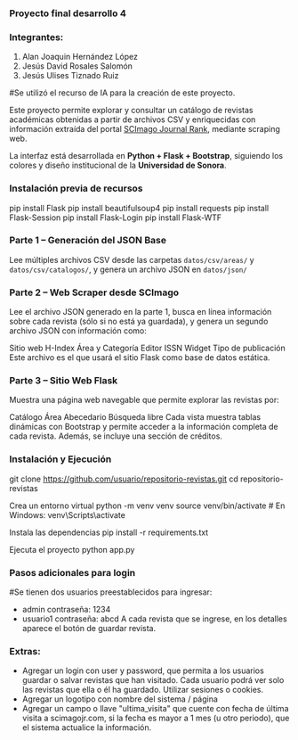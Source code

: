 ### Proyecto final desarrollo 4

### Integrantes:
1. Alan Joaquin Hernández López
2. Jesús David Rosales Salomón
3. Jesús Ulises Tiznado Ruiz

#Se utilizó el recurso de IA para la creación de este proyecto.

Este proyecto permite explorar y consultar un catálogo de revistas académicas obtenidas a partir de archivos CSV y enriquecidas con información extraída del portal [SCImago Journal Rank](https://www.scimagojr.com/), mediante scraping web.

La interfaz está desarrollada en **Python + Flask + Bootstrap**, siguiendo los colores y diseño institucional de la **Universidad de Sonora**.

### Instalación previa de recursos
pip install Flask
pip install beautifulsoup4
pip install requests
pip install Flask-Session
pip install Flask-Login
pip install Flask-WTF

### Parte 1 – Generación del JSON Base
Lee múltiples archivos CSV desde las carpetas `datos/csv/areas/` y `datos/csv/catalogos/`, y genera un archivo JSON en `datos/json/`

### Parte 2 – Web Scraper desde SCImago
Lee el archivo JSON generado en la parte 1, busca en línea información sobre cada revista (sólo si no está ya guardada), y genera un segundo archivo JSON con información como:

Sitio web
H-Index
Área y Categoría
Editor
ISSN
Widget
Tipo de publicación
Este archivo es el que usará el sitio Flask como base de datos estática.

### Parte 3 – Sitio Web Flask
Muestra una página web navegable que permite explorar las revistas por:

Catálogo
Área
Abecedario
Búsqueda libre
Cada vista muestra tablas dinámicas con Bootstrap y permite acceder a la información completa de cada revista. Además, se incluye una sección de créditos.


### Instalación y Ejecución
 git clone https://github.com/usuario/repositorio-revistas.git
cd repositorio-revistas

Crea un entorno virtual
python -m venv venv
source venv/bin/activate  # En Windows: venv\Scripts\activate

 Instala las dependencias
 pip install -r requirements.txt

 Ejecuta el proyecto
 python app.py

### Pasos adicionales para login
#Se tienen dos usuarios preestablecidos para ingresar:
- admin contraseña: 1234
- usuario1 contraseña: abcd
A cada revista que se ingrese, en los detalles aparece el botón de guardar revista.

### Extras:
- Agregar un login con user y password, que permita a los usuarios guardar o salvar revistas que han visitado. Cada usuario podrá ver solo las revistas que ella o él ha        guardado. Utilizar sesiones o cookies. 
- Agregar un logotipo con nombre del sistema / página 
- Agregar un campo o llave "ultima_visita" que cuente con fecha de última visita a scimagojr.com, si la fecha es mayor a 1 mes (u otro periodo), que el sistema actualice la información. 
